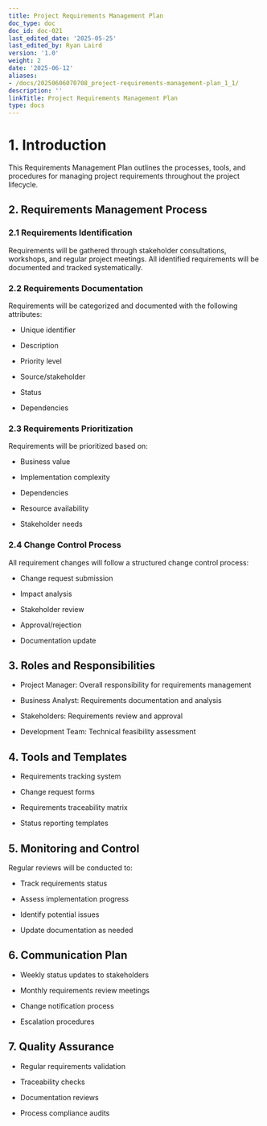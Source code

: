 ```yaml
---
title: Project Requirements Management Plan
doc_type: doc
doc_id: doc-021
last_edited_date: '2025-05-25'
last_edited_by: Ryan Laird
version: '1.0'
weight: 2
date: '2025-06-12'
aliases:
- /docs/20250606070708_project-requirements-management-plan_1_1/
description: ''
linkTitle: Project Requirements Management Plan
type: docs
---
```


# 1. Introduction

This Requirements Management Plan outlines the processes, tools, and procedures for managing project requirements throughout the project lifecycle.

## 2. Requirements Management Process

### 2.1 Requirements Identification

Requirements will be gathered through stakeholder consultations, workshops, and regular project meetings. All identified requirements will be documented and tracked systematically.

### 2.2 Requirements Documentation

Requirements will be categorized and documented with the following attributes:

- Unique identifier

- Description

- Priority level

- Source/stakeholder

- Status

- Dependencies

### 2.3 Requirements Prioritization

Requirements will be prioritized based on:

- Business value

- Implementation complexity

- Dependencies

- Resource availability

- Stakeholder needs

### 2.4 Change Control Process

All requirement changes will follow a structured change control process:

- Change request submission

- Impact analysis

- Stakeholder review

- Approval/rejection

- Documentation update

## 3. Roles and Responsibilities

- Project Manager: Overall responsibility for requirements management

- Business Analyst: Requirements documentation and analysis

- Stakeholders: Requirements review and approval

- Development Team: Technical feasibility assessment

## 4. Tools and Templates

- Requirements tracking system

- Change request forms

- Requirements traceability matrix

- Status reporting templates

## 5. Monitoring and Control

Regular reviews will be conducted to:

- Track requirements status

- Assess implementation progress

- Identify potential issues

- Update documentation as needed

## 6. Communication Plan

- Weekly status updates to stakeholders

- Monthly requirements review meetings

- Change notification process

- Escalation procedures

## 7. Quality Assurance

- Regular requirements validation

- Traceability checks

- Documentation reviews

- Process compliance audits
